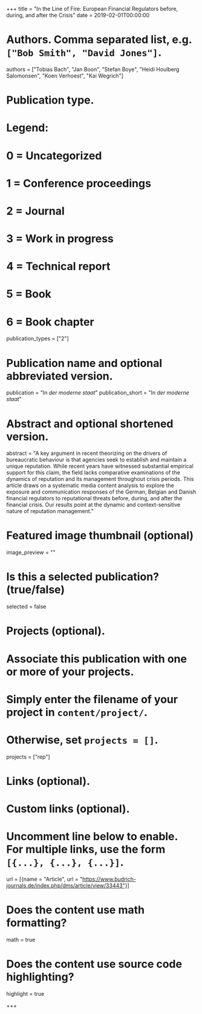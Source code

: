 +++
title = "In the Line of Fire: European Financial Regulators before, during, and after the Crisis"
date = 2019-02-01T00:00:00

# Authors. Comma separated list, e.g. `["Bob Smith", "David Jones"]`.
authors = ["Tobias Bach", "Jan Boon", "Stefan Boye", "Heidi Houlberg Salomonsen", "Koen Verhoest", "Kai Wegrich"]

# Publication type.
# Legend:
# 0 = Uncategorized
# 1 = Conference proceedings
# 2 = Journal
# 3 = Work in progress
# 4 = Technical report
# 5 = Book
# 6 = Book chapter
publication_types = ["2"]

# Publication name and optional abbreviated version.
publication = "In *der moderne staat*"
publication_short = "In *der moderne staat*"

# Abstract and optional shortened version.
abstract = "A key argument in recent theorizing on the drivers of bureaucratic behaviour is that agencies seek to establish and maintain a unique reputation. While recent years have witnessed substantial empirical support for this claim, the field lacks comparative examinations of the dynamics of reputation and its management throughout crisis periods. This article draws on a systematic media content analysis to explore the exposure and communication responses of the German, Belgian and Danish financial regulators to reputational threats before, during, and after the financial crisis. Our results point at the dynamic and context-sensitive nature of reputation management."

# Featured image thumbnail (optional)
image_preview = ""

# Is this a selected publication? (true/false)
selected = false

# Projects (optional).
#   Associate this publication with one or more of your projects.
#   Simply enter the filename of your project in `content/project/`.
#   Otherwise, set `projects = []`.
projects = ["rep"]

# Links (optional).


# Custom links (optional).
#   Uncomment line below to enable. For multiple links, use the form `[{...}, {...}, {...}]`.
url = [{name = "Article", url = "https://www.budrich-journals.de/index.php/dms/article/view/33443"}]

# Does the content use math formatting?
math = true

# Does the content use source code highlighting?
highlight = true


+++